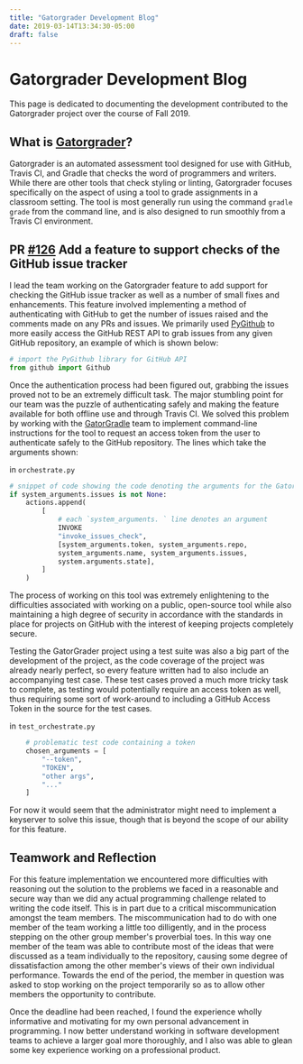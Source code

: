 ```yaml
---
title: "Gatorgrader Development Blog"
date: 2019-03-14T13:34:30-05:00
draft: false
---
```


# Gatorgrader Development Blog

This page is dedicated to documenting the development contributed to the
Gatorgrader project over the course of Fall 2019.

## What is [Gatorgrader](https://GitHub.com/GatorEducator/gatorgrader)?

Gatorgrader is an automated assessment tool designed for use with GitHub,
Travis CI, and Gradle that checks the word of programmers and writers.
While there are other tools that check styling or linting, Gatorgrader
focuses specifically on the aspect of using a tool to grade assignments in a
classroom setting. The tool is most generally run using the command
`gradle grade` from the command line, and is also designed to run smoothly
from a Travis CI environment.

## PR [#126](https://github.com/GatorEducator/gatorgrader/pull/126) Add a feature to support checks of the GitHub issue tracker

I lead the team working on the Gatorgrader feature to add support for checking the
GitHub issue tracker as well as a number of small fixes and enhancements. This
feature involved implementing a method of authenticating with GitHub to get the
number of issues raised and the comments made on any PRs and issues. We primarily
used [PyGithub](https://pypi.org/project/PyGithub/) to more easily access the
GitHub REST API to grab issues from any given GitHub repository, an example of
which is shown below:

```Python
# import the PyGithub library for GitHub API
from github import Github
```

Once the authentication process had been figured out, grabbing the issues proved
not to be an extremely difficult task. The major stumbling point for our team was
the puzzle of authenticating safely and making the feature available for both
offline use and through Travis CI. We solved this problem by working with the
[GatorGradle](https://github.com/GatorEducator/gatorgradle) team to implement
command-line instructions for the tool to request an access token from the user
to authenticate safely to the GitHub repository. The lines which take the
arguments shown:

in `orchestrate.py`

```Python
# snippet of code showing the code denoting the arguments for the GatorGrader run
if system_arguments.issues is not None:
	actions.append(
		[
			# each `system_arguments. ` line denotes an argument
			INVOKE
			"invoke_issues_check",
			[system_arguments.token, system_arguments.repo,
			system_arguments.name, system_arguments.issues,
			system.arguments.state],
		]
	)
```

The process of working on this tool was extremely enlightening to the difficulties
associated with working on a public, open-source tool while also maintaining a
high degree of security in accordance with the standards in place for projects
on GitHub with the interest of keeping projects completely secure.

Testing the GatorGrader project using a test suite was also a big part of the
development of the project, as the code coverage of the project was already
nearly perfect, so every feature written had to also include an accompanying
test case. These test cases proved a much more tricky task to complete, as testing
would potentially require an access token as well, thus requiring some sort of
work-around to including a GitHub Access Token in the source for the test cases.

in `test_orchestrate.py`

```Python
	# problematic test code containing a token
	chosen_arguments = [
		"--token",
		"TOKEN",
		"other args",
		"..."
	]
```

For now it would seem that the administrator might need to implement a keyserver
to solve this issue, though that is beyond the scope of our ability for this
feature.

## Teamwork and Reflection

For this feature implementation we encountered more difficulties with reasoning
out the solution to the problems we faced in a reasonable and secure way than
we did any actual programming challenge related to writing the code itself. This
is in part due to a critical miscommunication amongst the team members. The
miscommunication had to do with one member of the team working a little too
dilligently, and in the process stepping on the other group member's proverbial
toes. In this way one member of the team was able to contribute most of the ideas
that were discussed as a team individually to the repository, causing some degree
of dissatisfaction among the other member's views of their own individual
performance. Towards the end of the period, the member in question was asked to
stop working on the project temporarily so as to allow other members the
opportunity to contribute. 

Once the deadline had been reached, I found the experience wholly informative
and motivating for my own personal advancement in programming. I now better
understand working in software development teams to achieve a larger goal more
thoroughly, and I also was able to glean some key experience working on a
professional product.
